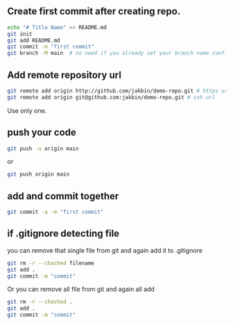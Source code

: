 ## Create first commit after creating repo.
```bash
echo "# Title Name" >> README.md
git init
git add README.md
git commit -m "first commit"
git branch -M main  # no need if you already set your branch name config
```

## Add remote repository url
```bash
git remote add origin http://github.com/jakbin/demo-repo.git # https url
git remote add origin git@github.com:jakbin/demo-repo.git # ssh url
```
Use only one.

## push your code
```bash
git push -u origin main
```
or
```bash 
git push origin main
```

## add and commit together
```bash
git commit -a -m "first commit"
```

## if .gitignore detecting file
you can remove that single file from git and again add it to .gitignore
```bash
git rm -r --chached filename
git add .
git commit -m "commit"
```
Or you can remove all file from git and again all add
```bash
git rm -r --chached .
git add .
git commit -m "commit"
```